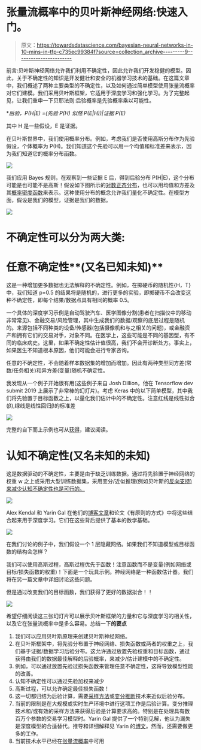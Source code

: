 # 张量流概率中的贝叶斯神经网络:快速入门。

> 原文：<https://towardsdatascience.com/bayesian-neural-networks-in-10-mins-in-tfp-c735ec99384f?source=collection_archive---------9----------------------->

前言:贝叶斯神经网络允许我们利用不确定性，因此允许我们开发稳健的模型。因此，关于不确定性的知识是开发健壮和安全的机器学习技术的基础。在这篇文章中，我们概述了两种主要类型的不确定性，以及如何通过简单模型使用张量流概率对它们建模。我们采用贝叶斯框架，它适用于深度学习和强化学习。为了完整起见，让我们重申一下贝耶法则:后验概率是先验概率乘以可能性。

**后验，P(H|E) =(先验 P(H) *似然 P(E|H))|证据 P(E)**

其中 H 是一些假设，E 是证据。

在贝叶斯世界中，我们使用概率分布。例如，考虑我们是否使用高斯分布作为先验假设，个体概率为 P(H)。我们知道这个先验可以用一个均值和标准差来表示，因为我们知道它的概率分布函数。

![](img/1ee848df79a3a3bb45a86c73e32fe9a5.png)

我们应用 Bayes 规则，在观察到一些证据 E 后，得到后验分布 P(H|E)，这个分布可能是也可能不是高斯！假设如下图所示的[对数正态分布](https://en.wikipedia.org/wiki/Log-normal_distribution)，也可以用均值和方差及其[概率密度函数](https://en.wikipedia.org/wiki/Probability_density_function)来表示。这种使用分布的概念允许我们量化不确定性。在模型方面，假设是我们的模型，证据是我们的数据。

![](img/672114822d7be2dbe9f1badd339099cd.png)

# 不确定性可以分为两大类:

# 任意不确定性**(又名已知未知)**

这是一种增加更多数据也无法解释的不确定性。例如，在掷硬币的随机性{H，T}中，我们知道 p=0.5 的结果将是随机的，进行更多的实验，即掷硬币不会改变这种不确定性，即每个结果/数据点具有相同的概率 0.5。

一个具体的深度学习示例是自动驾驶汽车、医学图像分割(患者在扫描仪中的移动非常常见)、金融交易/风险管理，其中生成我们的数据/观察的底层过程是随机的。来源包括不同种类的设备/传感器(包括摄像机和与之相关的问题)，或金融资产和拥有它们的交易对手，对象不同。在医学上，这些可能是不同的基因型，有不同的临床病史。这里，如果不确定性估计值很高，我们不会开诊断处方。事实上，如果医生不知道根本原因，他们可能会进行专家咨询。

任意的不确定性，不会随着样本数据集的增加而增加。因此有两种类型同方差(常数/任务相关)和异方差(变量)随机不确定性。

我发现从一个例子开始很有用(这些例子来自 Josh Dillion，他在 Tensorflow dev submit 2019 上展示了非常棒的幻灯片)。考虑 Keras 中的以下简单模型，其中我们将先验置于目标函数之上，以量化我们估计中的不确定性。注意红线是线性拟合(β),绿线是线性回归β的标准差

![](img/73046220eec7c8914a60b2f476cb41d2.png)

完整的自下而上示例也可从[获得](https://www.angioi.com/tensorflow-heteroscedasticity/)，建议阅读。

# 认知不确定性(又名未知的未知)

这是数据驱动的不确定性，主要是由于缺乏训练数据。通过将先验置于神经网络的权重 w 之上或采用大型训练数据集，采用变分/近似推理(例如贝叶斯的[反向支持)来减少认知不确定性也是可行的。](https://medium.com/@jehillparikh/bayes-by-back-prop-bbb-from-robust-neural-networks-to-unified-theory-of-brain-788fd83f0e38)

![](img/f25e7d27387bfd4c0a2d407a40a3941d.png)

Alex Kendal 和 Yarin Gal 在他们的[博客文章](https://alexgkendall.com/computer_vision/bayesian_deep_learning_for_safe_ai/)和论文《有原则的方式》中将这些结合起来用于深度学习。它们在这些背后提供了基本的数学基础。

![](img/037ab79652c0e5c67c9c039825f6fcf6.png)

在我们讨论的例子中，我们假设一个 1 层隐藏网络。如果我们不知道模型或目标函数的结构会怎样？

我们可以使用高斯过程，高斯过程优先于函数！注意函数而不是变量(例如网络或目标/损失函数的权重)！下面是一个玩具示例。神经网络是一种函数估计器。我们将在另一篇文章中详细讨论这些问题。

但是通过改变我们的目标函数，我们获得了更好的数据拟合！！

![](img/f7a0d6c745ca0a758379c2ff5d309f85.png)

希望仔细阅读这三张幻灯片可以展示贝叶斯框架的力量和它与深度学习的相关性，以及它在张量流概率中是多么容易。总结一下**的要点**

1.  我们可以应用贝叶斯原理来创建贝叶斯神经网络。
2.  在贝叶斯框架中，将先验分布置于神经网络、损失函数或两者的权重之上，我们基于证据/数据学习后验分布。这允许通过放置先验权重和目标函数，通过获得由我们的数据最佳解释的后验概率，来减少/估计建模中的不确定性。
3.  例如，可以通过放置先验过损失函数来管理任意不确定性，这将导致模型性能的改善。
4.  认知不确定性可以通过先验加权来减少
5.  高斯过程，可以允许确定最佳损失函数！
6.  这一切都归结为后验计算，需要[采样方法](https://medium.com/@jonathan_hui/machine-learning-sampling-based-inference-253285417cca)或[变分推断](https://medium.com/@jonathan_hui/machine-learning-variational-inference-273d8e6480bb)技术来近似后验分布。
7.  当前的限制是在大规模或实时生产环境中进行这项工作是后验计算。变分推理技术和/或有效的采样方法来获得后验是计算要求高的。特别是在处理具有数百万个参数的交易学习模型时。Yarin Gal 提供了一个特别见解，他认为漏失是深度模型的合适替代。推导和详细解释见 Yarin 的[博文](http://mlg.eng.cam.ac.uk/yarin/blog_3d801aa532c1ce.html)。然而，还需要做更多的工作。
8.  当前技术水平已经在[张量流概率](https://www.tensorflow.org/probability)中可用
